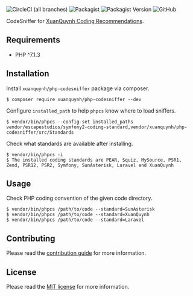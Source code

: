 ![CircleCI (all branches)](https://img.shields.io/circleci/project/github/xuanquynh/php-codesniffer.svg)
![Packagist](https://img.shields.io/packagist/dt/xuanquynh/php-codesniffer.svg)
![Packagist Version](https://img.shields.io/packagist/v/xuanquynh/php-codesniffer.svg?label=version)
![GitHub](https://img.shields.io/github/license/xuanquynh/php-codesniffer.svg)

CodeSniffer for [XuanQuynh Coding Recommendations](https://github.com/xuanquynh/coding-recommendations).

## Requirements

- PHP ^7.1.3

## Installation

Install `xuanquynh/php-codesniffer` package via composer.

    $ composer require xuanquynh/php-codesniffer --dev

Configure `installed_path` to help `phpcs` know where to load sniffers.

    $ vendor/bin/phpcs --config-set installed_paths vendor/escapestudios/symfony2-coding-standard,vendor/xuanquynh/php-codesniffer/src/Standards

Check what standards are available after installing.

    $ vendor/bin/phpcs -i
    $ The installed coding standards are PEAR, Squiz, MySource, PSR1, Zend, PSR12, PSR2, Symfony, SunAsterisk, Laravel and XuanQuynh

## Usage

Check PHP coding convention of the given code directory.

    $ vendor/bin/phpcs /path/to/code --standard=SunAsterisk
    $ vendor/bin/phpcs /path/to/code --standard=XuanQuynh
    $ vendor/bin/phpcs /path/to/code --standard=Laravel

## Contributing

Please read the [contribution guide](https://seriquynh.com/oss/contributing?github=xuanquynh/php-codesniffer) for more information.

## License

Please read the [MIT license](LICENSE.md) for more information.
